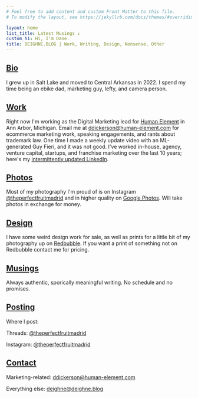 ```yaml
---
# Feel free to add content and custom Front Matter to this file.
# To modify the layout, see https://jekyllrb.com/docs/themes/#overriding-theme-defaults

layout: home
list_title: Latest Musings ↓
custom_h1: Hi, I'm Dane.
title: DEIGHNE.BLOG | Work, Writing, Design, Nonsense, Other
---
```

## [Bio](/bio/)
I grew up in Salt Lake and moved to Central Arkansas in 2022. I spend my time being an ebike dad, marketing guy, lefty, and camera person.

## [Work](/work/)
Right now I'm working as the Digital Marketing lead for [Human Element](https://www.human-element.com/) in Ann Arbor, Michigan. Email me at [ddickerson@human-element.com](mailto:ddickerson@human-element.com) for ecommerce marketing work, speaking engagements, and rants about trademark law. One time I made a weekly update video with an ML-generated Guy Fieri, and it was not good. I've worked in-house, agency, venture capital, startups, and franchise marketing over the last 10 years; here's my [intermittently updated LinkedIn](https://www.linkedin.com/in/danecd).

## [Photos](/photos/)
Most of my photography I'm proud of is on Instagram [@theperfectfruitmadrid](https://www.instagram.com/theperfectfruitmadrid/) and in higher quality on [Google Photos](https://photos.app.goo.gl/P7XeGo5MPLvRJdSA8). Will take photos in exchange for money.

## [Design](/design/)
I have some weird design work for sale, as well as prints for a little bit of my photography up on [Redbubble](https://www.redbubble.com/people/danecd/shop). If you want a print of something not on Redbubble contact me for pricing.

## [Musings](/musings/)
Always authentic, sporically meaningful writing. No schedule and no promises.

## [Posting](/posting/)
Where I post:

Threads: [@theperfectfruitmadrid](https://www.threads.net/@theperfectfruitmadrid)

Instagram: [@theperfectfruitmadrid](https://www.instagram.com/theperfectfruitmadrid/)

## [Contact](/contact/)
Marketing-related: [ddickerson@human-element.com](mailto:ddickerson@human-element.com)

Everything else: [deighne@deighne.blog](mailto:deighne@deighne.blog)